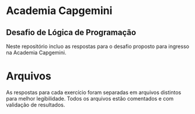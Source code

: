 # Academia Capgemini 
## Desafio de Lógica de Programação
Neste repositório incluo as respostas para o desafio proposto para ingresso na Academia Capgemini.

# Arquivos
As respostas para cada exercício foram separadas em arquivos distintos para melhor legibilidade. Todos os arquivos estão comentados e com validação de resultados.
